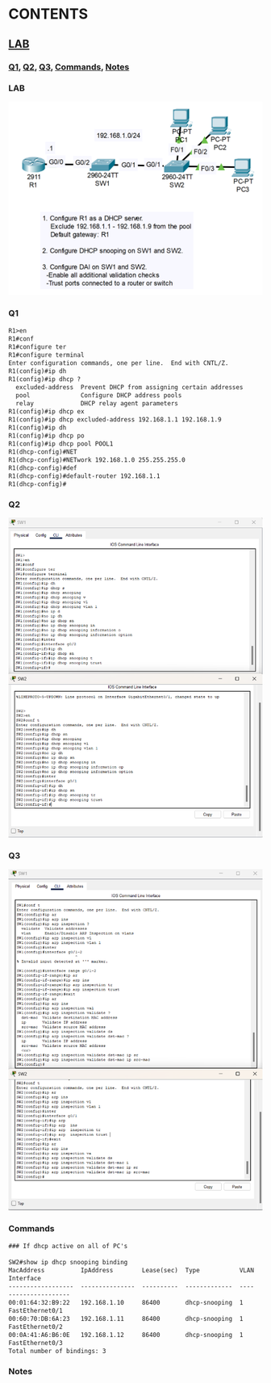 # CONTENTS

## [LAB](#lab)
### [Q1](#q1), [Q2](#q2), [Q3](#q3), [Commands](#commands), [Notes](#notes)

### <a name="lab"></a>LAB

<img src="../00-files/PacketTracer_LUV0OmY4nZ.png" alt="Resim">

### <a name="q1"></a>Q1

```
R1>en
R1#conf
R1#configure ter
R1#configure terminal 
Enter configuration commands, one per line.  End with CNTL/Z.
R1(config)#ip dh
R1(config)#ip dhcp ?
  excluded-address  Prevent DHCP from assigning certain addresses
  pool              Configure DHCP address pools
  relay             DHCP relay agent parameters
R1(config)#ip dhcp ex
R1(config)#ip dhcp excluded-address 192.168.1.1 192.168.1.9
R1(config)#ip dh
R1(config)#ip dhcp po
R1(config)#ip dhcp pool POOL1
R1(dhcp-config)#NET
R1(dhcp-config)#NETwork 192.168.1.0 255.255.255.0
R1(dhcp-config)#def
R1(dhcp-config)#default-router 192.168.1.1
R1(dhcp-config)#
```

### <a name="q2"></a>Q2

<img src="../00-files/PacketTracer_cNwQmW2s1f.png" alt="Resim">

### <a name="q3"></a>Q3

<img src="../00-files/PacketTracer_AfJAk4CXe8.png" alt="Resim">

### <a name="commands"></a>Commands

```
### If dhcp active on all of PC's

SW2#show ip dhcp snooping binding 
MacAddress          IpAddress        Lease(sec)  Type           VLAN  Interface
------------------  ---------------  ----------  -------------  ----  -----------------
00:01:64:32:B9:22   192.168.1.10     86400       dhcp-snooping  1     FastEthernet0/1
00:60:70:DB:6A:23   192.168.1.11     86400       dhcp-snooping  1     FastEthernet0/2
00:0A:41:A6:B6:0E   192.168.1.12     86400       dhcp-snooping  1     FastEthernet0/3
Total number of bindings: 3
```

### <a name="notes"></a>Notes